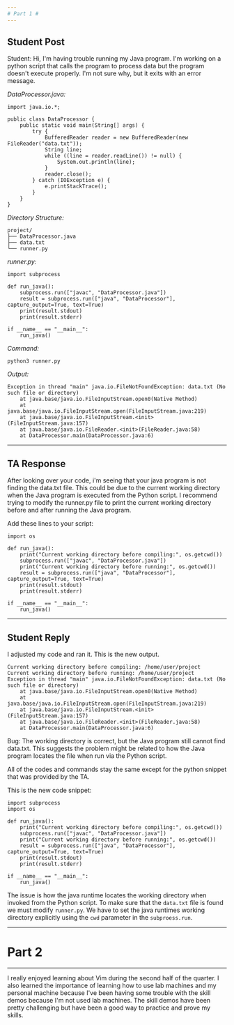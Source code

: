 ```yaml
---
# Part 1 #
---
```

Student Post 
---

Student: Hi, I'm having trouble running my Java program. I'm working on a python script that calls the program to process data but the program doesn't execute properly. I'm not sure why, but it exits with an error message.  

*DataProcessor.java:*
```
import java.io.*;

public class DataProcessor {
    public static void main(String[] args) {
        try {
            BufferedReader reader = new BufferedReader(new FileReader("data.txt"));
            String line;
            while ((line = reader.readLine()) != null) {
                System.out.println(line);
            }
            reader.close();
        } catch (IOException e) {
            e.printStackTrace();
        }
    }
}
```

*Directory Structure:*
```
project/
├── DataProcessor.java
├── data.txt
└── runner.py
```

*runner.py:*
```
import subprocess

def run_java():
    subprocess.run(["javac", "DataProcessor.java"])
    result = subprocess.run(["java", "DataProcessor"], capture_output=True, text=True)
    print(result.stdout)
    print(result.stderr)

if __name__ == "__main__":
    run_java()
```

*Command:*
```
python3 runner.py
```

*Output:*
```
Exception in thread "main" java.io.FileNotFoundException: data.txt (No such file or directory)
    at java.base/java.io.FileInputStream.open0(Native Method)
    at java.base/java.io.FileInputStream.open(FileInputStream.java:219)
    at java.base/java.io.FileInputStream.<init>(FileInputStream.java:157)
    at java.base/java.io.FileReader.<init>(FileReader.java:58)
    at DataProcessor.main(DataProcessor.java:6)
```

---
TA Response 
---

 After looking over your code, i'm seeing that your java program is not finding the data.txt file. This could be due to the current working directory when the Java program is executed from the Python script. I recommend trying to modify the runner.py file to print the current working directory before and after running the Java program.

Add these lines to your script:
```
import os

def run_java():
    print("Current working directory before compiling:", os.getcwd())
    subprocess.run(["javac", "DataProcessor.java"])
    print("Current working directory before running:", os.getcwd())
    result = subprocess.run(["java", "DataProcessor"], capture_output=True, text=True)
    print(result.stdout)
    print(result.stderr)

if __name__ == "__main__":
    run_java()
```
--- 
Student Reply
---

I adjusted my code and ran it. This is the new output. 
```
Current working directory before compiling: /home/user/project
Current working directory before running: /home/user/project
Exception in thread "main" java.io.FileNotFoundException: data.txt (No such file or directory)
    at java.base/java.io.FileInputStream.open0(Native Method)
    at java.base/java.io.FileInputStream.open(FileInputStream.java:219)
    at java.base/java.io.FileInputStream.<init>(FileInputStream.java:157)
    at java.base/java.io.FileReader.<init>(FileReader.java:58)
    at DataProcessor.main(DataProcessor.java:6)
```
Bug:
The working directory is correct, but the Java program still cannot find data.txt. This suggests the problem might be related to how the Java program locates the file when run via the Python script.

All of the codes and commands stay the same except for the python snippet that was provided by the TA.

This is the new code snippet:
```
import subprocess
import os

def run_java():
    print("Current working directory before compiling:", os.getcwd())
    subprocess.run(["javac", "DataProcessor.java"])
    print("Current working directory before running:", os.getcwd())
    result = subprocess.run(["java", "DataProcessor"], capture_output=True, text=True)
    print(result.stdout)
    print(result.stderr)

if __name__ == "__main__":
    run_java()
```

The issue is how the java runtime locates the working directory when invoked from the Python script. To make sure that the `data.txt` file is found we must modify `runner.py`. We have to set the java runtimes working directory explicitly using the `cwd` parameter in the `subproess.run`.  

---
# Part 2 #
---

I really enjoyed learning about Vim during the second half of the quarter. I also learned the importance of learning how to use lab machines and my personal machine because I've been having some trouble with the skill demos because I'm not used lab machines. The skill demos have been pretty challenging but have been a good way to practice and prove my skills. 
